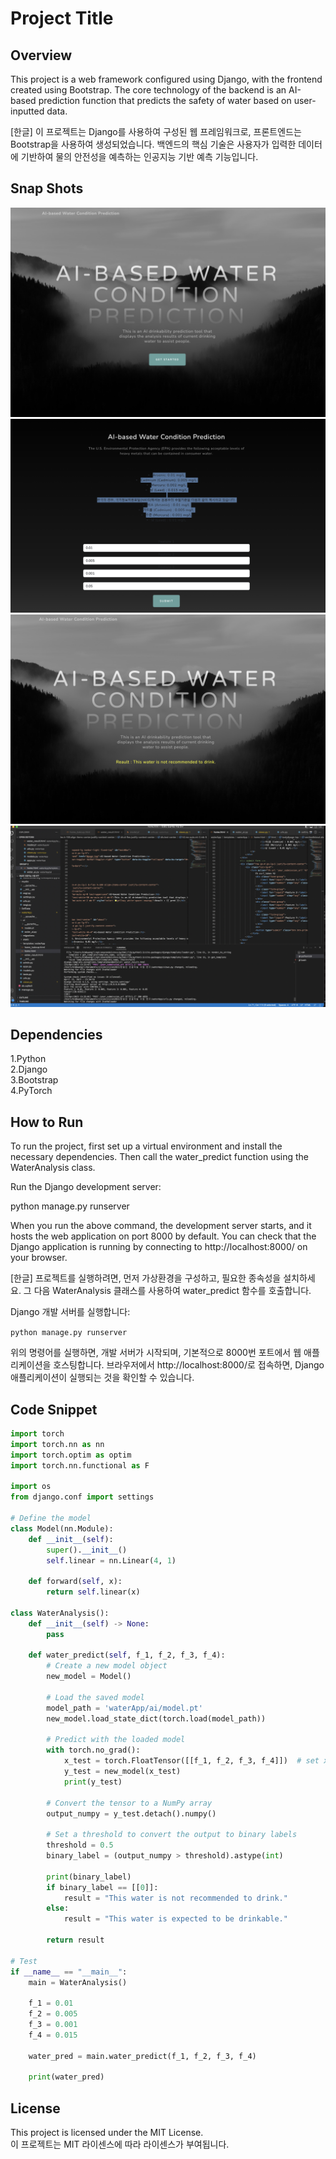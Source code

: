 # Project Title

## Overview
This project is a web framework configured using Django, with the frontend created using Bootstrap. The core technology of the backend is an AI-based prediction function that predicts the safety of water based on user-inputted data.

[한글]
이 프로젝트는 Django를 사용하여 구성된 웹 프레임워크로, 프론트엔드는 Bootstrap을 사용하여 생성되었습니다. 백엔드의 핵심 기술은 사용자가 입력한 데이터에 기반하여 물의 안전성을 예측하는 인공지능 기반 예측 기능입니다.

## Snap Shots
![Example Image](images/1.png)
![Example Image](images/2.png)
![Example Image](images/3.png)
![Example Image](images/4.png)

## Dependencies
1.Python </br>
2.Django </br>
3.Bootstrap </br>
4.PyTorch 

## How to Run 
To run the project, first set up a virtual environment and install the necessary dependencies. Then call the water_predict function using the WaterAnalysis class.

Run the Django development server:

python manage.py runserver

When you run the above command, the development server starts, and it hosts the web application on port 8000 by default. You can check that the Django application is running by connecting to http://localhost:8000/ on your browser.


[한글]
프로젝트를 실행하려면, 먼저 가상환경을 구성하고, 필요한 종속성을 설치하세요. 
그 다음 WaterAnalysis 클래스를 사용하여 water_predict 함수를 호출합니다.

Django 개발 서버를 실행합니다:

```python manage.py runserver```

위의 명령어를 실행하면, 개발 서버가 시작되며, 기본적으로 8000번 포트에서 웹 애플리케이션을 호스팅합니다. 브라우저에서 http://localhost:8000/로 접속하면, Django 애플리케이션이 실행되는 것을 확인할 수 있습니다.



## Code Snippet
```python
import torch
import torch.nn as nn
import torch.optim as optim
import torch.nn.functional as F

import os
from django.conf import settings

# Define the model
class Model(nn.Module):
    def __init__(self):
        super().__init__()
        self.linear = nn.Linear(4, 1)

    def forward(self, x):
        return self.linear(x)

class WaterAnalysis():
    def __init__(self) -> None:
        pass

    def water_predict(self, f_1, f_2, f_3, f_4):
        # Create a new model object
        new_model = Model()

        # Load the saved model
        model_path = 'waterApp/ai/model.pt'
        new_model.load_state_dict(torch.load(model_path))

        # Predict with the loaded model
        with torch.no_grad():
            x_test = torch.FloatTensor([[f_1, f_2, f_3, f_4]])  # set x_test data
            y_test = new_model(x_test)
            print(y_test)

        # Convert the tensor to a NumPy array
        output_numpy = y_test.detach().numpy()

        # Set a threshold to convert the output to binary labels
        threshold = 0.5
        binary_label = (output_numpy > threshold).astype(int)

        print(binary_label)
        if binary_label == [[0]]:
            result = "This water is not recommended to drink."
        else:
            result = "This water is expected to be drinkable."

        return result

# Test
if __name__ == "__main__":
    main = WaterAnalysis()

    f_1 = 0.01
    f_2 = 0.005
    f_3 = 0.001
    f_4 = 0.015

    water_pred = main.water_predict(f_1, f_2, f_3, f_4)

    print(water_pred)
```

## License
This project is licensed under the MIT License.</br>
이 프로젝트는 MIT 라이센스에 따라 라이센스가 부여됩니다.

